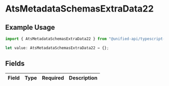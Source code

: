 # AtsMetadataSchemasExtraData22

## Example Usage

```typescript
import { AtsMetadataSchemasExtraData22 } from "@unified-api/typescript-sdk/sdk/models/shared";

let value: AtsMetadataSchemasExtraData22 = {};
```

## Fields

| Field       | Type        | Required    | Description |
| ----------- | ----------- | ----------- | ----------- |